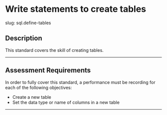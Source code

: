 
# Write statements to create tables

slug: sql.define-tables

## Description
This standard covers the skill of creating tables.

---
## Assessment Requirements
In order to fully cover this standard, a performance must be recording for each of the following objectives:

- Create a new table
- Set the data type or name of columns in a new table

---
